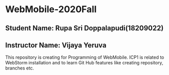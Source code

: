# WebMobile-2020Fall
## Student Name: Rupa Sri Doppalapudi(18209022)
## Instructor Name: Vijaya Yeruva
This repository is creating for Programming of WebMobile.
ICP1 is related to WebStorm installation and to learn Git Hub features like creating repository, branches etc.
